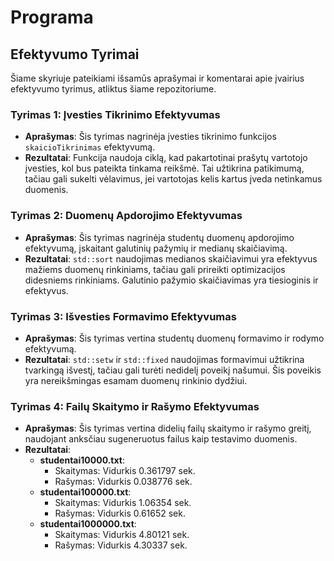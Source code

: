 # Programa

## Efektyvumo Tyrimai

Šiame skyriuje pateikiami išsamūs aprašymai ir komentarai apie įvairius efektyvumo tyrimus, atliktus šiame repozitoriume.

### Tyrimas 1: Įvesties Tikrinimo Efektyvumas

- **Aprašymas**: Šis tyrimas nagrinėja įvesties tikrinimo funkcijos `skaicioTikrinimas` efektyvumą.
- **Rezultatai**: Funkcija naudoja ciklą, kad pakartotinai prašytų vartotojo įvesties, kol bus pateikta tinkama reikšmė. Tai užtikrina patikimumą, tačiau gali sukelti vėlavimus, jei vartotojas kelis kartus įveda netinkamus duomenis.

### Tyrimas 2: Duomenų Apdorojimo Efektyvumas

- **Aprašymas**: Šis tyrimas nagrinėja studentų duomenų apdorojimo efektyvumą, įskaitant galutinių pažymių ir medianų skaičiavimą.
- **Rezultatai**: `std::sort` naudojimas medianos skaičiavimui yra efektyvus mažiems duomenų rinkiniams, tačiau gali prireikti optimizacijos didesniems rinkiniams. Galutinio pažymio skaičiavimas yra tiesioginis ir efektyvus.

### Tyrimas 3: Išvesties Formavimo Efektyvumas

- **Aprašymas**: Šis tyrimas vertina studentų duomenų formavimo ir rodymo efektyvumą.
- **Rezultatai**: `std::setw` ir `std::fixed` naudojimas formavimui užtikrina tvarkingą išvestį, tačiau gali turėti nedidelį poveikį našumui. Šis poveikis yra nereikšmingas esamam duomenų rinkinio dydžiui.
  
### Tyrimas 4: Failų Skaitymo ir Rašymo Efektyvumas

- **Aprašymas**: Šis tyrimas vertina didelių failų skaitymo ir rašymo greitį, naudojant anksčiau sugeneruotus failus kaip testavimo duomenis.
- **Rezultatai**:
  - **studentai10000.txt**:
    - Skaitymas: Vidurkis 0.361797 sek.
    - Rašymas: Vidurkis 0.038776 sek.
  - **studentai100000.txt**:
    - Skaitymas: Vidurkis 1.06354 sek.
    - Rašymas: Vidurkis 0.61652 sek.
  - **studentai1000000.txt**:
    - Skaitymas: Vidurkis 4.80121 sek.
    - Rašymas: Vidurkis 4.30337 sek.
